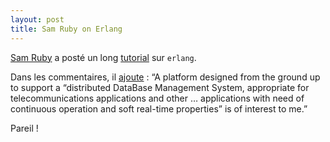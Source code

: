 ```yaml
---
layout: post
title: Sam Ruby on Erlang
---
```

<p><a href="http://en.wikipedia.org/wiki/Sam_Ruby">Sam Ruby</a> a post&eacute; un long <a href="http://intertwingly.net/blog/2007/08/09/Erlang-First-Impressions">tutorial</a> sur <code>erlang</code>.</p>

<p>Dans les commentaires, il <a href="http://intertwingly.net/blog/2007/08/09/Erlang-First-Impressions#c1186687642">ajoute</a> : &#8220;A platform designed from the ground up to support a &ldquo;distributed DataBase Management System, appropriate for telecommunications applications and other &#8230; applications with need of continuous operation and soft real-time properties&rdquo; is of interest to me.&#8221;</p>

<p>Pareil !</p>      
